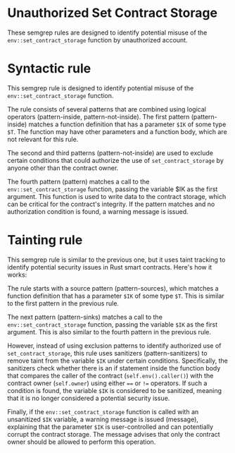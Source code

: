 # Unauthorized Set Contract Storage
These semgrep rules are designed to identify potential misuse of the 
`env::set_contract_storage` function by unauthorized account. 

# Syntactic rule
This semgrep rule is designed to identify potential misuse of the 
`env::set_contract_storage` function. 

The rule consists of several patterns that are combined using logical operators
(pattern-inside, pattern-not-inside). 
The first pattern (pattern-inside) matches a function definition that has a 
parameter `$IK` of some type `$T`. 
The function may have other parameters and a function body, which are not relevant
for this rule.

The second and third patterns (pattern-not-inside) are used to exclude certain 
conditions that could authorize the use of `set_contract_storage` by anyone other
than the contract owner. 

The fourth pattern (pattern) matches a call to the `env::set_contract_storage` 
function, passing the variable $IK as the first argument. 
This function is used to write data to the contract storage, which can be critical
for the contract's integrity.
If the pattern matches and no authorization condition is found, a warning message is 
issued.

<!--TODO: Add limitations-->

# Tainting rule 
This semgrep rule is similar to the previous one, but it uses taint tracking to 
identify potential security issues in Rust smart contracts. Here's how it works:

The rule starts with a source pattern (pattern-sources), which matches a function
definition that has a parameter `$IK` of some type `$T`. This is similar to the first 
pattern in the previous rule.

The next pattern (pattern-sinks) matches a call to the `env::set_contract_storage` 
function, passing the variable `$IK` as the first argument. This is also similar to 
the fourth pattern in the previous rule.

However, instead of using exclusion patterns to identify authorized use of 
`set_contract_storage`, this rule uses sanitizers (pattern-sanitizers) to remove taint
from the variable `$IK` under certain conditions. Specifically, the sanitizers check
whether there is an if statement inside the function body that compares the caller 
of the contract (`self.env().caller()`) with the contract owner (`self.owner`) using
either `==` or `!=` operators. If such a condition is found, the variable `$IK` is
considered to be sanitized, meaning that it is no longer considered a potential
 security issue.

Finally, if the `env::set_contract_storage` function is called with an unsanitized
`$IK` variable, a warning message is issued (message), explaining that the parameter 
`$IK` is user-controlled and can potentially corrupt the contract storage. The 
message advises that only the contract owner should be allowed to perform this 
operation.

<!--TODO: Limitations-->
